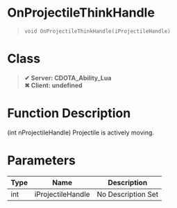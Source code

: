 # OnProjectileThinkHandle
> `void OnProjectileThinkHandle(iProjectileHandle)`
# Class
> __✔ Server: CDOTA_Ability_Lua__  
> __✖ Client: undefined__  
# Function Description
(int nProjectileHandle) Projectile is actively moving.
# Parameters
Type|Name|Description
--|--|--
int|iProjectileHandle|No Description Set
